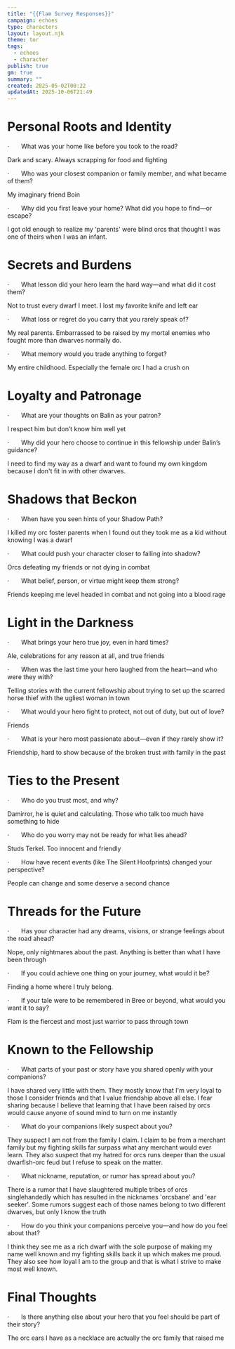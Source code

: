 ```yaml
---
title: "{{Flam Survey Responses}}"
campaign: echoes
type: characters
layout: layout.njk
theme: tor
tags:
  - echoes
  - character
publish: true
gm: true
summary: ""
created: 2025-05-02T00:22
updatedAt: 2025-10-06T21:49
---
```

# Personal Roots and Identity

·       What was your home like before you took to the road?

Dark and scary. Always scrapping for food and fighting

·       Who was your closest companion or family member, and what became of them?

My imaginary friend Boin

·       Why did you first leave your home? What did you hope to find—or escape?

I got old enough to realize my 'parents' were blind orcs that thought I was one of theirs when I was an infant.

# Secrets and Burdens

·       What lesson did your hero learn the hard way—and what did it cost them?

Not to trust every dwarf I meet. I lost my favorite knife and left ear

·       What loss or regret do you carry that you rarely speak of?

My real parents. Embarrassed to be raised by my mortal enemies who fought more than dwarves normally do.

·       What memory would you trade anything to forget?

My entire childhood. Especially the female orc I had a crush on

# Loyalty and Patronage

·       What are your thoughts on Balin as your patron?

I respect him but don’t know him well yet

·       Why did your hero choose to continue in this fellowship under Balin’s guidance?

I need to find my way as a dwarf and want to found my own kingdom because I don't fit in with other dwarves.

# Shadows that Beckon

·       When have you seen hints of your Shadow Path?

I killed my orc foster parents when I found out they took me as a kid without knowing I was a dwarf

·       What could push your character closer to falling into shadow?

Orcs defeating my friends or not dying in combat

·       What belief, person, or virtue might keep them strong?

Friends keeping me level headed in combat and not going into a blood rage

# Light in the Darkness

·       What brings your hero true joy, even in hard times?

Ale, celebrations for any reason at all, and true friends

·       When was the last time your hero laughed from the heart—and who were they with?

Telling stories with the current fellowship about trying to set up the scarred horse thief with the ugliest woman in town

·       What would your hero fight to protect, not out of duty, but out of love?

Friends

·       What is your hero most passionate about—even if they rarely show it?

Friendship, hard to show because of the broken trust with family in the past

# Ties to the Present

·       Who do you trust most, and why?

Damirror, he is quiet and calculating. Those who talk too much have something to hide

·       Who do you worry may not be ready for what lies ahead?

Studs Terkel. Too innocent and friendly

·       How have recent events (like The Silent Hoofprints) changed your perspective?

People can change and some deserve a second chance

# Threads for the Future

·       Has your character had any dreams, visions, or strange feelings about the road ahead?

Nope, only nightmares about the past. Anything is better than what I have been through

·       If you could achieve one thing on your journey, what would it be?

Finding a home where I truly belong.

·       If your tale were to be remembered in Bree or beyond, what would you want it to say?

Flam is the fiercest and most just warrior to pass through town

# Known to the Fellowship

·       What parts of your past or story have you shared openly with your companions?

I have shared very little with them. They mostly know that I'm very loyal to those I consider friends and that I value friendship above all else. I fear sharing because I believe that learning that I have been raised by orcs would cause anyone of sound mind to turn on me instantly

·       What do your companions likely suspect about you?

They suspect I am not from the family I claim. I claim to be from a merchant family but my fighting skills far surpass what any merchant would ever learn. They also suspect that my hatred for orcs runs deeper than the usual dwarfish-orc feud but I refuse to speak on the matter.

·       What nickname, reputation, or rumor has spread about you?

There is a rumor that I have slaughtered multiple tribes of orcs singlehandedly which has resulted in the nicknames 'orcsbane' and 'ear seeker'. Some rumors suggest each of those names belong to two different dwarves, but only I know the truth

·       How do you think your companions perceive you—and how do you feel about that?

I think they see me as a rich dwarf with the sole purpose of making my name well known and my fighting skills back it up which makes me proud. They also see how loyal I am to the group and that is what I strive to make most well known.

# Final Thoughts

·       Is there anything else about your hero that you feel should be part of their story?

The orc ears I have as a necklace are actually the orc family that raised me